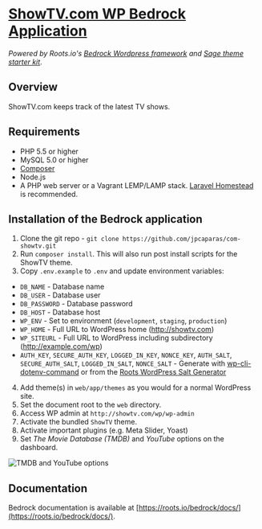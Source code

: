 [ShowTV.com WP Bedrock Application](https://showtv.com/)
==================================

*Powered by Roots.io's [Bedrock Wordpress framework](web/app/themes/showtv) and [Sage theme starter kit](https://github.com/roots/sage)*.

Overview
--------

ShowTV.com keeps track of the latest TV shows.

Requirements
------------

* PHP 5.5 or higher
* MySQL 5.0 or higher
* [Composer](https://getcomposer.org/doc/00-intro.md#installation-linux-unix-osx)
* Node.js
* A PHP web server or a Vagrant LEMP/LAMP stack. [Laravel Homestead](https://laravel.com/docs/4.2/homestead) is recommended.

## Installation of the Bedrock application

1. Clone the git repo - `git clone https://github.com/jpcaparas/com-showtv.git`
2. Run `composer install`. This will also run post install scripts for the ShowTV theme.
3. Copy `.env.example` to `.env` and update environment variables:
  * `DB_NAME` - Database name
  * `DB_USER` - Database user
  * `DB_PASSWORD` - Database password
  * `DB_HOST` - Database host
  * `WP_ENV` - Set to environment (`development`, `staging`, `production`)
  * `WP_HOME` - Full URL to WordPress home (http://showtv.com)
  * `WP_SITEURL` - Full URL to WordPress including subdirectory (http://example.com/wp)
  * `AUTH_KEY`, `SECURE_AUTH_KEY`, `LOGGED_IN_KEY`, `NONCE_KEY`, `AUTH_SALT`, `SECURE_AUTH_SALT`, `LOGGED_IN_SALT`, `NONCE_SALT` - Generate with [wp-cli-dotenv-command](https://github.com/aaemnnosttv/wp-cli-dotenv-command) or from the [Roots WordPress Salt Generator](https://roots.io/salts.html)
4. Add theme(s) in `web/app/themes` as you would for a normal WordPress site.
5. Set the document root to the `web` directory.
6. Access WP admin at `http://showtv.com/wp/wp-admin`
7. Activate the bundled `ShowTV` theme.
8. Activate important plugins (e.g. Meta Slider, Yoast)
9. Set *The Movie Database (TMDB)* and *YouTube* options on the dashboard.

![TMDB and YouTube options](http://i.imgur.com/QTKrYas.png)

## Documentation

Bedrock documentation is available at [https://roots.io/bedrock/docs/](https://roots.io/bedrock/docs/).
